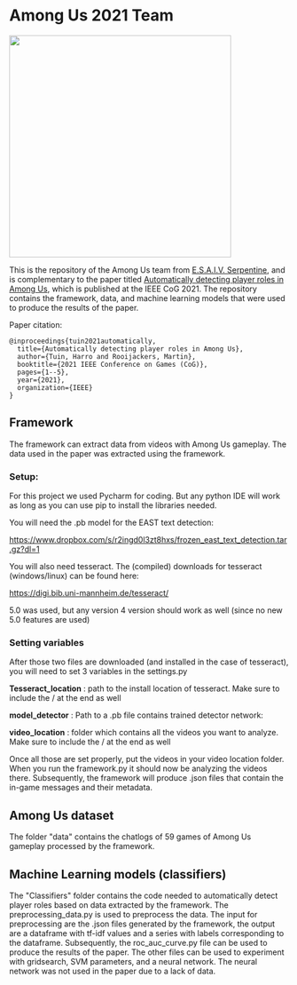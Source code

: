 # Among Us 2021 Team

<img src="https://serpentine.ai/wp-content/uploads/2019/02/Final-design-serpentine.png" width="400px">

This is the repository of the Among Us team
from [E.S.A.I.V. Serpentine](https://www.serpentine.ai), and  is complementary to the paper titled [Automatically detecting player roles in Among Us](https://ieee-cog.org/2021/assets/papers/paper_249.pdf), which is published at the IEEE CoG 2021.
The repository contains the framework, data, and machine learning models that were used to produce the results of the paper. 

Paper citation: 

```
@inproceedings{tuin2021automatically,
  title={Automatically detecting player roles in Among Us},
  author={Tuin, Harro and Rooijackers, Martin},
  booktitle={2021 IEEE Conference on Games (CoG)},
  pages={1--5},
  year={2021},
  organization={IEEE}
}
```
## Framework
The framework can extract data from videos with Among Us gameplay. The data used in the paper was extracted using the framework.

### Setup:

For this project we used Pycharm for coding. But any python IDE will work as long as you can use pip to install the libraries needed.

You will need the .pb model for the EAST text detection:

https://www.dropbox.com/s/r2ingd0l3zt8hxs/frozen_east_text_detection.tar.gz?dl=1

You will also need tesseract.
The (compiled) downloads for tesseract (windows/linux) can be found here:

https://digi.bib.uni-mannheim.de/tesseract/

5.0 was used, but any version 4 version should work as well (since no new 5.0 features are used)

### Setting variables

After those two files are downloaded (and installed in the case of tesseract), you will need to set 3 variables in the settings.py


**Tesseract_location** :  path to the install location of tesseract. Make sure to include the / at the end as well

**model_detector** : Path to a .pb file contains trained detector network:


**video_location** : folder which contains all the videos you want to analyze. Make sure to include the / at the end as well

Once all those are set properly, put the videos in your video location folder. When you run the framework.py it should now be analyzing the videos there. Subsequently, the framework will produce .json files that contain the in-game messages and their metadata.

## Among Us dataset
The folder "data" contains the chatlogs of 59 games of Among Us gameplay processed by the framework.

## Machine Learning models (classifiers)

The "Classifiers" folder contains the code needed to automatically detect player roles based on data extracted by the framework. The preprocessing_data.py is used to preprocess the data. The input for preprocessing are the .json files generated by the framework, the output are a dataframe with tf-idf values and a series with labels corresponding to the dataframe. Subsequently, the roc_auc_curve.py file can be used to produce the results of the paper. The other files can be used to experiment with gridsearch, SVM parameters, and a neural network. The neural network was not used in the paper due to a lack of data.

